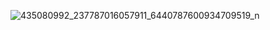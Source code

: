 
![435080992_237787016057911_6440787600934709519_n](https://github.com/joness16/act8_wakaneyney/assets/168199216/2c03e2d8-3541-49ed-b470-e5a880cd2529)
